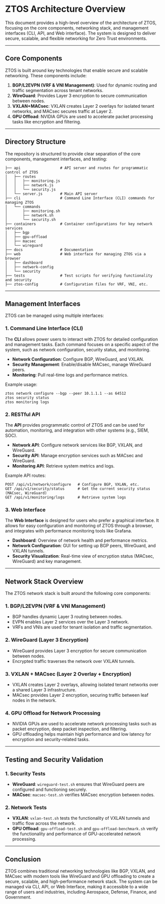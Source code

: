 # ZTOS Architecture Overview

This document provides a high-level overview of the architecture of ZTOS, focusing on the core components, networking stack, and management interfaces (CLI, API, and Web interface). The system is designed to deliver secure, scalable, and flexible networking for Zero Trust environments.

---

## Core Components

ZTOS is built around key technologies that enable secure and scalable networking. These components include:

1. **BGP/L2EVPN (VRF & VNI Management)**: Used for dynamic routing and traffic segmentation across tenant networks.
2. **WireGuard**: Provides Layer 3 encryption to secure communication between nodes.
3. **VXLAN+MACsec**: VXLAN creates Layer 2 overlays for isolated tenant networks, and MACsec secures traffic at Layer 2.
4. **GPU Offload**: NVIDIA GPUs are used to accelerate packet processing tasks like encryption and filtering.

---

## Directory Structure

The repository is structured to provide clear separation of the core components, management interfaces, and testing:

	├── api                  # API server and routes for programmatic control of ZTOS
	│   ├── routes
	│   │   ├── monitoring.js
	│   │   ├── network.js
	│   │   └── security.js
	│   └── server.js        # Main API server
	├── cli                  # Command Line Interface (CLI) commands for managing ZTOS
	│   └── commands
	│       ├── monitoring.sh
	│       ├── network.sh
	│       └── security.sh
	├── containers           # Container configurations for key network services
	│   ├── bgp
	│   ├── gpu-offload
	│   ├── macsec
	│   └── wireguard
	├── docs                 # Documentation
	├── web                  # Web interface for managing ZTOS via a browser
	│   ├── dashboard
	│   ├── network-config
	│   └── security
	├── tests                # Test scripts for verifying functionality and security
	├── ztos-config          # Configuration files for VRF, VNI, etc.


---

## Management Interfaces

ZTOS can be managed using multiple interfaces:

### 1. **Command Line Interface (CLI)**

The **CLI** allows power users to interact with ZTOS for detailed configuration and management tasks. Each command focuses on a specific aspect of the system, such as network configuration, security status, and monitoring.

- **Network Configuration**: Configure BGP, WireGuard, and VXLAN.
- **Security Management**: Enable/disable MACsec, manage WireGuard peers.
- **Monitoring**: Pull real-time logs and performance metrics.

Example usage:

	ztos network configure --bgp --peer 10.1.1.1 --as 64512
	ztos security status
	ztos monitoring logs


### 2. **RESTful API**

The **API** provides programmatic control of ZTOS and can be used for automation, monitoring, and integration with other systems (e.g., SIEM, SOC).

- **Network API**: Configure network services like BGP, VXLAN, and WireGuard.
- **Security API**: Manage encryption services such as MACsec and WireGuard.
- **Monitoring API**: Retrieve system metrics and logs.

Example API routes:

	POST /api/v1/network/configure   # Configure BGP, VXLAN, etc.
	GET /api/v1/security/status      # Get the current security status (MACsec, WireGuard)
	GET /api/v1/monitoring/logs      # Retrieve system logs


### 3. **Web Interface**

The **Web Interface** is designed for users who prefer a graphical interface. It allows for easy configuration and monitoring of ZTOS through a browser, and integrates with performance monitoring tools like Grafana.

- **Dashboard**: Overview of network health and performance metrics.
- **Network Configuration**: GUI for setting up BGP peers, WireGuard, and VXLAN tunnels.
- **Security Visualization**: Real-time view of encryption status (MACsec, WireGuard) and key management.

---

## Network Stack Overview

The ZTOS network stack is built around the following core components:

### 1. **BGP/L2EVPN (VRF & VNI Management)**
- BGP handles dynamic Layer 3 routing between nodes.
- EVPN enables Layer 2 services over the Layer 3 network.
- VRFs and VNIs are used for tenant isolation and traffic segmentation.

### 2. **WireGuard (Layer 3 Encryption)**
- WireGuard provides Layer 3 encryption for secure communication between nodes.
- Encrypted traffic traverses the network over VXLAN tunnels.

### 3. **VXLAN + MACsec (Layer 2 Overlay + Encryption)**
- VXLAN creates Layer 2 overlays, allowing isolated tenant networks over a shared Layer 3 infrastructure.
- MACsec provides Layer 2 encryption, securing traffic between leaf nodes in the network.

### 4. **GPU Offload for Network Processing**
- NVIDIA GPUs are used to accelerate network processing tasks such as packet encryption, deep packet inspection, and filtering.
- GPU offloading helps maintain high performance and low latency for encryption and security-related tasks.

---

## Testing and Security Validation

### 1. **Security Tests**
- **WireGuard**: `wireguard-test.sh` ensures that WireGuard peers are configured and functioning securely.
- **MACsec**: `macsec-test.sh` verifies MACsec encryption between nodes.

### 2. **Network Tests**
- **VXLAN**: `vxlan-test.sh` tests the functionality of VXLAN tunnels and traffic flow across the network.
- **GPU Offload**: `gpu-offload-test.sh` and `gpu-offload-benchmark.sh` verify the functionality and performance of GPU-accelerated network processing.

---

## Conclusion

ZTOS combines traditional networking technologies like BGP, VXLAN, and MACsec with modern tools like WireGuard and GPU offloading to create a secure, scalable, and high-performance network stack. The system can be managed via CLI, API, or Web Interface, making it accessible to a wide range of users and industries, including Aerospace, Defense, Finance, and Government.

